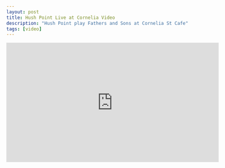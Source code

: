 ```yaml
---
layout: post
title: Hush Point Live at Cornelia Video
description: "Hush Point play Fathers and Sons at Cornelia St Cafe"
tags: [video]
---
```


<iframe width="560" height="315" src="https://www.youtube.com/watch?v=hksK4HC0h5M" frameborder="0" allowfullscreen></iframe>